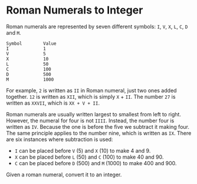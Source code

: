 # Roman Numerals to Integer

Roman numerals are represented by seven different symbols: `I`, `V`, `X`, `L`, `C`, `D` and `M`.

```plain
Symbol        Value
I             1
V             5
X             10
L             50
C             100
D             500
M             1000
```

For example, `2` is written as `II` in Roman numeral, just two ones added together. `12` is written as `XII`, which is simply `X` + `II`. The number `27` is written as `XXVII`, which is `XX + V + II`.

Roman numerals are usually written largest to smallest from left to right. However, the numeral for four is not `IIII`. Instead, the number four is written as `IV`. Because the one is before the five we subtract it making four. The same principle applies to the number nine, which is written as `IX`. There are six instances where subtraction is used:

 * `I` can be placed before `V` (5) and `X` (10) to make 4 and 9. 
 * `X` can be placed before `L` (50) and `C` (100) to make 40 and 90. 
 * `C` can be placed before `D` (500) and `M` (1000) to make 400 and 900.

Given a roman numeral, convert it to an integer.
